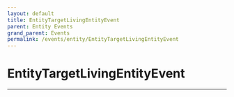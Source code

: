 ```yaml
---
layout: default
title: EntityTargetLivingEntityEvent
parent: Entity Events
grand_parent: Events
permalink: /events/entity/EntityTargetLivingEntityEvent
---
```


# EntityTargetLivingEntityEvent

---
